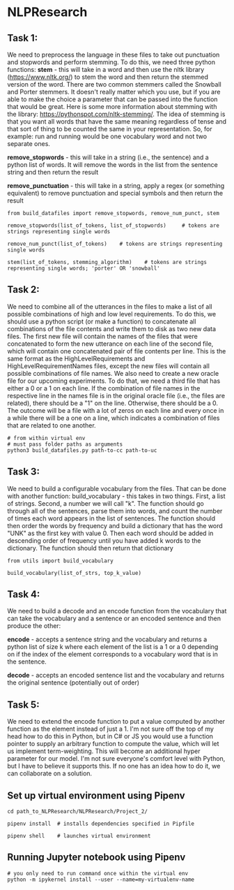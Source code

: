 # NLPResearch

## Task 1: 
        
We need to preprocess the language in these files to take out punctuation and stopwords and perform stemming. To do this, we need three python functions:
**stem** - this will take in a word and then use the nltk library (https://www.nltk.org/) to stem the word and then return the stemmed version of the word. There are two common stemmers called the Snowball and Porter stemmers. It doesn't really matter which you use, but if you are able to make the choice a parameter that can be passed into the function that would be great. Here is some more information about stemming with the library: https://pythonspot.com/nltk-stemming/. The idea of stemming is that you want all words that have the same meaning regardless of tense and that sort of thing to be counted the same in your representation. So, for example: run and running would be one vocabulary word and not two separate ones. 

**remove_stopwords** - this will take in a string (i.e., the sentence) and a python list of words. It will remove the words in the list from the sentence string and then return the result

**remove_punctuation** - this will take in a string, apply a regex (or something equivalent) to remove punctuation and special symbols and then return the result

	from build_datafiles import remove_stopwords, remove_num_punct, stem

	remove_stopwords(list_of_tokens, list_of_stopwords)		# tokens are strings representing single words

	remove_num_punct(list_of_tokens)	# tokens are strings representing single words

	stem(list_of_tokens, stemming_algorithm)	# tokens are strings representing single words; 'porter' OR 'snowball'

## Task 2: 

We need to combine all of the utterances in the files to make a list of all possible combinations of high and low level requirements. To do this, we should use a python script (or make a function) to concatenate all combinations of the file contents and write them to disk as two new data files. The first new file will contain the names of the files that were concatenated to form the new utterance on each line of the second file, which will contain one concatenated pair of file contents per line. This is the same format as the HighLevelRequirements and HighLevelRequirementNames files, except the new files will contain all possible combinations of file names. We also need to create a new oracle file for our upcoming experiments. To do that, we need a third file that has either a 0 or a 1 on each line. If the combination of file names in the respective line in the names file is in the original oracle file (i.e., the files are related), there should be a "1" on the line. Otherwise, there should be a 0. The outcome will be a file with a lot of zeros on each line and every once in a while there will be a one on a line, which indicates a combination of files that are related to one another.

	# from within virtual env
	# must pass folder paths as arguments
	python3 build_datafiles.py path-to-cc path-to-uc

## Task 3: 

We need to build a configurable vocabulary from the files. That can be done with another function:
build_vocabulary - this takes in two things. First, a list of strings. Second, a number we will call "k". The function should go through all of the sentences, parse them into words, and count the number of times each word appears in the list of sentences. The function should then order the words by frequency and build a dictionary that has the word "UNK" as the first key with value 0. Then each word should be added in descending order of frequency until you have added k words to the dictionary. The function should then return that dictionary

	from utils import build_vocabulary

	build_vocabulary(list_of_strs, top_k_value)

## Task 4: 

We need to build a decode and an encode function from the vocabulary that can take the vocabulary and a sentence or an encoded sentence and then produce the other:
    
**encode** - accepts a sentence string and the vocabulary and returns a python list of size k where each element of the list is a 1 or a 0 depending on if the index of the element corresponds to a vocabulary word that is in the sentence.

**decode** - accepts an encoded sentence list and the vocabulary and returns the original sentence (potentially out of order)

## Task 5: 

We need to extend the encode function to put a value computed by another function as the element instead of just a 1. I'm not sure off the top of my head how to do this in Python, but in C# or JS you would use a function pointer to supply an arbitrary function to compute the value, which will let us implement term-weighting. This will become an additional hyper parameter for our model. I'm not sure everyone's comfort level with Python, but I have to believe it supports this. If no one has an idea how to do it, we can collaborate on a solution.

## Set up virtual environment using Pipenv
	cd path_to_NLPResearch/NLPResearch/Project_2/

	pipenv install 	# installs dependencies specified in Pipfile

	pipenv shell 	# launches virtual environment




## Running Jupyter notebook using Pipenv

	# you only need to run command once within the virtual env
	python -m ipykernel install --user --name=my-virtualenv-name
	